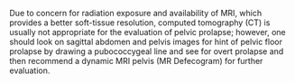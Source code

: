 Due to concern for radiation exposure and availability of MRI, which provides a better soft-tissue resolution, computed tomography (CT) is usually not appropriate for the evaluation of pelvic prolapse; however, one should look on sagittal abdomen and pelvis images for hint of pelvic floor prolapse by drawing a pubococcygeal line and see for overt prolapse and then recommend a dynamic MRI pelvis (MR Defecogram) for further evaluation.